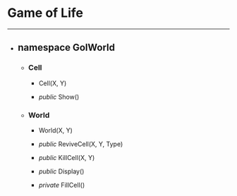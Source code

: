 # Game of Life

---

* ## namespace GolWorld
	* ### Cell
		* Cell(X, Y)

		* *public* Show()


	* ### World
		* World(X, Y)

		* *public* ReviveCell(X, Y, Type)

		* *public* KillCell(X, Y)

		* *public* Display()

		* *private* FillCell()